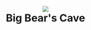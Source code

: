 <div align="center">
  <h1>
    <img src="https://skillicons.dev/icons?i=react,vite,typescript,python,flask,postgres,docker" /><br>Big Bear's Cave
  </h1>  
</div>
